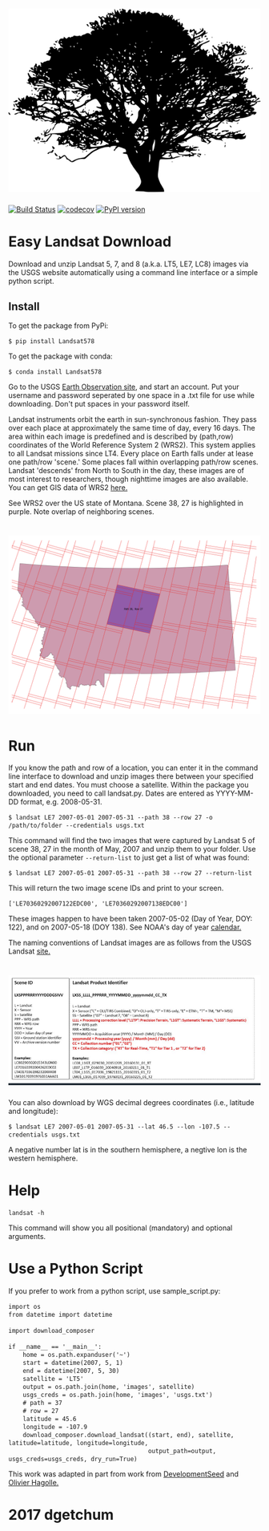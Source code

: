 # ![Landsat](tests/data/maple.png)

[![Build Status](https://travis-ci.org/dgketchum/Landsat578.svg?branch=master)](https://travis-ci.org/dgketchum/Landsat578)
[![codecov](https://codecov.io/gh/dgketchum/Landsat578/branch/master/graph/badge.svg)](https://codecov.io/gh/dgketchum/Landsat578)
[![PyPI version](https://badge.fury.io/py/Landsat578.svg)](https://badge.fury.io/py/Landsat578)

# Easy Landsat Download

Download and unzip Landsat 5, 7, and 8 (a.k.a. LT5, LE7, LC8) images 
via the USGS website automatically using a command line interface or 
a simple python script.

## Install
To get the package from PyPi:
```
$ pip install Landsat578
```

To get the package with conda:
```
$ conda install Landsat578
```

Go to the USGS [Earth Observation site](https://ers.cr.usgs.gov/register/), and start an 
account.  Put your username and password seperated by one space in a .txt file
for use while downloading. Don't put spaces in your password itself.

Landsat instruments orbit the earth in sun-synchronous fashion.
They pass over each place at approximately the same 
time of day, every 16 days. The area within each image is
predefined and is described by (path,row) coordinates of
the World Reference System 2 (WRS2).
This system applies to all Landsat missions since LT4.
Every place on Earth falls under at lease one path/row 'scene.'
Some places fall within overlapping path/row scenes. Landsat 
'descends' from North to South in the day, these images are of
most interest to researchers, though nighttime images are also
available. You can get GIS data of WRS2 [here.](https://landsat.usgs.gov/pathrow-shapefiles)

See WRS2 over the US state of Montana. Scene 38, 27 is highlighted
in purple. Note overlap of neighboring scenes.

# ![Landsat](tests/data/MJ_tile.png)


# Run

If you know the path and row of a location, you can enter it in the 
command line interface to download and unzip images there between
your specified start and end dates.  You must choose a satellite.
Within the package you downloaded, you need to call landsat.py.
Dates are entered as YYYY-MM-DD format, e.g. 2008-05-31.

```
$ landsat LE7 2007-05-01 2007-05-31 --path 38 --row 27 -o /path/to/folder --credentials usgs.txt
```
This command will find the two images that were captured by Landsat
5 of scene 38, 27 in the month of May, 2007 and unzip them to your folder.
Use the optional parameter ```--return-list``` to just get a list
of what was found:


```
$ landsat LE7 2007-05-01 2007-05-31 --path 38 --row 27 --return-list
```

This will return the two image scene IDs and print to your screen.

```
['LE70360292007122EDC00', 'LE70360292007138EDC00']
```
These images happen to have been taken 2007-05-02 (Day of Year, DOY: 122),
and on 2007-05-18 (DOY 138). See NOAA's day of year [calendar.](https://www.esrl.noaa.gov/gmd/grad/neubrew/Calendar.jsp)

The naming conventions of Landsat images are as follows from
the USGS Landsat [site.](https://landsat.usgs.gov/what-are-naming-conventions-landsat-scene-identifiers)


# ![Landsat](tests/data/landsat_names.png)

You can also download by WGS decimal degrees coordinates (i.e., latitude and longitude):
```
$ landsat LE7 2007-05-01 2007-05-31 --lat 46.5 --lon -107.5 --credentials usgs.txt
```
A negative number lat is in the southern hemisphere, a negtive lon is the 
western hemisphere.  

# Help
```
landsat -h
```
This command will show you all positional (mandatory) and optional arguments.

# Use a Python Script

If you prefer to work from a python script, use sample_script.py:

```
import os
from datetime import datetime

import download_composer

if __name__ == '__main__':
    home = os.path.expanduser('~')
    start = datetime(2007, 5, 1)
    end = datetime(2007, 5, 30)
    satellite = 'LT5'
    output = os.path.join(home, 'images', satellite)
    usgs_creds = os.path.join(home, 'images', 'usgs.txt')
    # path = 37
    # row = 27
    latitude = 45.6
    longitude = -107.9
    download_composer.download_landsat((start, end), satellite, latitude=latitude, longitude=longitude,
                                       output_path=output, usgs_creds=usgs_creds, dry_run=True)

```
This work was adapted in part from work from [DevelopmentSeed](https://github.com/olivierhagolle) and [Olivier Hagolle.](https://github.com/developmentseed)
# 2017 dgetchum

